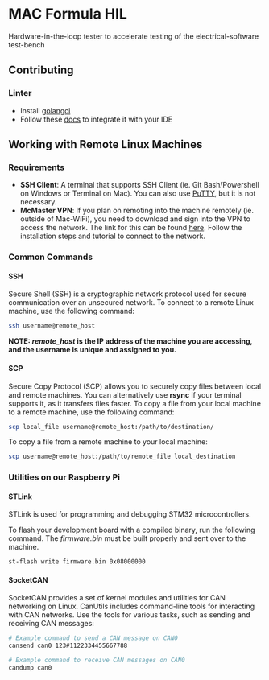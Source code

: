 # MAC Formula HIL
Hardware-in-the-loop tester to accelerate testing of the electrical-software test-bench 

## Contributing

### Linter
- Install [golangci](https://golangci-lint.run/usage/install)
- Follow these [docs](https://golangci-lint.run/usage/integrations/) to integrate it with your IDE

## Working with Remote Linux Machines

### Requirements



- **SSH Client**: A terminal that supports SSH Client (ie. Git Bash/Powershell on Windows or Terminal on Mac). You can also use [PuTTY](https://www.putty.org/), but it is not necessary.
- **McMaster VPN**: If you plan on remoting into the machine remotely (ie. outside of Mac-WiFi), you need to download and sign into the VPN to access the network. The link for this can be found [here](https://mcmasteru365.sharepoint.com/sites/UTS-NetSoft/SitePages/All%20Software/McMasterVPN.aspx?cid=f3cfe595-8c42-48f6-a104-8baf381a39c0). Follow the installation steps and tutorial to connect to the network.

### Common Commands

#### SSH

Secure Shell (SSH) is a cryptographic network protocol used for secure communication over an unsecured network. To connect to a remote Linux machine, use the following command:

```bash
ssh username@remote_host
```
**NOTE: *remote_host* is the IP address of the machine you are accessing, and the username is unique and assigned to you.**

#### SCP

Secure Copy Protocol (SCP) allows you to securely copy files between local and remote machines. You can alternatively use **rsync** if your terminal supports it, as it transfers files faster. To copy a file from your local machine to a remote machine, use the following command:

```bash
scp local_file username@remote_host:/path/to/destination/
```
To copy a file from a remote machine to your local machine:
```bash
scp username@remote_host:/path/to/remote_file local_destination
```

### Utilities on our Raspberry Pi
#### STLink

STLink is used for programming and debugging STM32 microcontrollers.

To flash your development board with a compiled binary, run the following command. The *firmware.bin* must be built properly and sent over to the machine. 
```bash
st-flash write firmware.bin 0x08000000
```

#### SocketCAN
SocketCAN provides a set of kernel modules and utilities for CAN networking on Linux. CanUtils includes command-line tools for interacting with CAN networks. Use the tools for various tasks, such as sending and receiving CAN messages:
```bash
# Example command to send a CAN message on CAN0
cansend can0 123#1122334455667788

# Example command to receive CAN messages on CAN0
candump can0
```